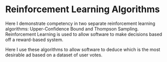 # Reinforcement Learning Algorithms 

Here I demonstrate competency in two separate reinforcement learning algorithms: Upper-Confidence Bound and Thompson Sampling. Reinforcement Learning is used to allow software to make decisions based off a reward-based system. 

Here I use these algorithms to allow software to deduce which is the most desirable ad based on a dataset of user votes. 
